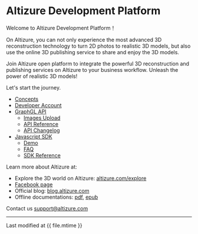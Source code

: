 # Altizure Development Platform

Welcome to Altizure Development Platform！

On Altizure, you can not only experience the most advanced 3D reconstruction technology to turn 2D photos to realistic 3D models, but also use the online 3D publishing service to share and enjoy the 3D models.

Join Altizure open platform to integrate the powerful 3D reconstruction and publishing services on Altizure to your business workflow. Unleash the power of realistic 3D models!

Let's start the journey.

* [Concepts](concepts.md)
* [Developer Account](dev-account.md)
* [GraphGL API](api.md)
  * [Images Upload](upload.md)
  * [API Reference](https://api.altizure.com/graphql)
  * [API Changelog](api-changelog.md)
* [Javascript SDK](jssdk.md)
  * [Demo](jssdk-demo.md)
  * [FAQ](jssdk-faq.md)
  * [SDK Reference](ref://docs/user_docs/web/index.html)

Learn more about Altizure at:

* Explore the 3D world on Altizure: [altizure.com/explore](https://altizure.com/explore)
* [Facebook page](https://www.facebook.com/altizure.everest/)
* Official blog: [blog.altizure.com](https://blog.altizure.com)
* Offline documentations: [pdf](https://altizure.github.io/dev-docs-site/download/altizure-dev-docs_en.pdf), [epub](https://altizure.github.io/dev-docs-site/download/altizure-dev-docs_en.epub)



Contact us [support@altizure.com](mailto:support@altizure.com)

---

Last modified at {{ file.mtime }}
